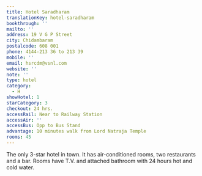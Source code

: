 ```yaml
---
title: Hotel Saradharam
translationKey: hotel-saradharam
bookthrough: ''
mailto: ''
address: 19 V G P Street
city: Chidambaram
postalcode: 608 001
phone: 4144-213 36 to 213 39
mobile: ''
email: hsrcdm@vsnl.com
website: ''
note: ''
type: hotel
category:
  - H
showHotel: 1
starCategory: 3
checkout: 24 hrs.
accessRail: Near to Railway Station
accessAir: ''
accessBus: Opp to Bus Stand
advantage: 10 minutes walk from Lord Natraja Temple
rooms: 45
---
```

The only 3-star hotel in town. It has air-conditioned rooms, two restaurants and a bar. Rooms have T.V. and attached bathroom with 24 hours hot and cold water.
